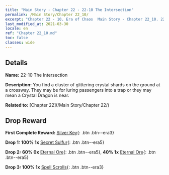 ```yaml
---
title: "Main Story - Chapter 22 - 22-10 The Intersection"
permalink: /Main Story/Chapter 22_10/
excerpt: "Chapter 22 - 10. Era of Chaos  Main Story - Chapter 22_10. 22-10 The Intersection"
last_modified_at: 2021-03-30
locale: en
ref: "Chapter 22_10.md"
toc: false
classes: wide
---
```


## Details

 **Name:** 22-10 The Intersection

 **Description:** You find a cluster of glittering crystal shards on the ground at a crossway. They may be for luring passengers into a trap or they may mean a Crystal Dragon is near.

 **Related to:** [Chapter 22](/Main Story/Chapter 22/)

## Drop Reward

 **First Complete Reward:** [Silver Key](/Items/con_693/){: .btn .btn--era3}

 **Drop 1:** **100% 1x** [Secret Sulfur](/Items/mat_78/){: .btn .btn--era5}

 **Drop 2:** **60% 0x** [Eternal Ore](/Items/mat_68/){: .btn .btn--era5}, **40% 1x** [Eternal Ore](/Items/mat_68/){: .btn .btn--era5}

 **Drop 3:** **100% 1x** [Spell Scrolls](/Items/con_694/){: .btn .btn--era3}

